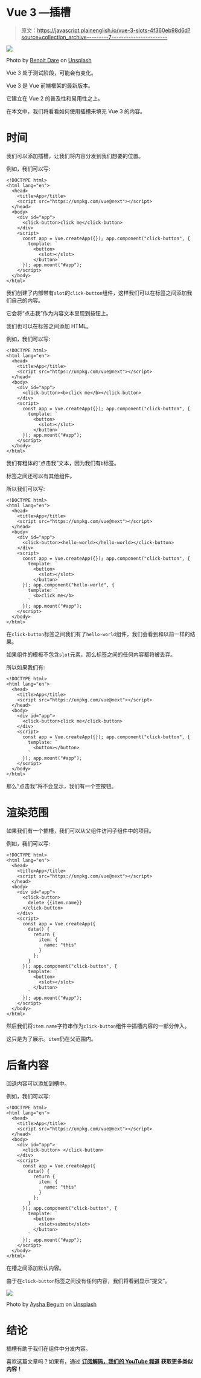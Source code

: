 # Vue 3 —插槽

> 原文：<https://javascript.plainenglish.io/vue-3-slots-4f360eb98d6d?source=collection_archive---------7----------------------->

![](img/b992b50fd4349fcd717ecf469174a70b.png)

Photo by [Benoit Dare](https://unsplash.com/@_themoi?utm_source=medium&utm_medium=referral) on [Unsplash](https://unsplash.com?utm_source=medium&utm_medium=referral)

Vue 3 处于测试阶段，可能会有变化。

Vue 3 是 Vue 前端框架的最新版本。

它建立在 Vue 2 的普及性和易用性之上。

在本文中，我们将看看如何使用插槽来填充 Vue 3 的内容。

# 时间

我们可以添加插槽，让我们将内容分发到我们想要的位置。

例如，我们可以写:

```
<!DOCTYPE html>
<html lang="en">
  <head>
    <title>App</title>
    <script src="https://unpkg.com/vue@next"></script>
  </head>
  <body>
    <div id="app">
      <click-button>click me</click-button>
    </div>
    <script>
      const app = Vue.createApp({}); app.component("click-button", {
        template: `
          <button>
            <slot></slot>
          </button>`
      }); app.mount("#app");
    </script>
  </body>
</html>
```

我们创建了内部带有`slot`的`click-button`组件，这样我们可以在标签之间添加我们自己的内容。

它会将“点击我”作为内容文本呈现到按钮上。

我们也可以在标签之间添加 HTML。

例如，我们可以写:

```
<!DOCTYPE html>
<html lang="en">
  <head>
    <title>App</title>
    <script src="https://unpkg.com/vue@next"></script>
  </head>
  <body>
    <div id="app">
      <click-button><b>click me</b></click-button>
    </div>
    <script>
      const app = Vue.createApp({}); app.component("click-button", {
        template: `
          <button>
            <slot></slot>
          </button>`
      }); app.mount("#app");
    </script>
  </body>
</html>
```

我们有粗体的“点击我”文本，因为我们有`b`标签。

标签之间还可以有其他组件。

所以我们可以写:

```
<!DOCTYPE html>
<html lang="en">
  <head>
    <title>App</title>
    <script src="https://unpkg.com/vue@next"></script>
  </head>
  <body>
    <div id="app">
      <click-button><hello-world></hello-world></click-button>
    </div>
    <script>
      const app = Vue.createApp({}); app.component("click-button", {
        template: `
          <button>
            <slot></slot>
          </button>`
      }); app.component("hello-world", {
        template: `
          <b>click me</b>
        `
      }); app.mount("#app");
    </script>
  </body>
</html>
```

在`click-button`标签之间我们有了`hello-world`组件，我们会看到和以前一样的结果。

如果组件的模板不包含`slot`元素，那么标签之间的任何内容都将被丢弃。

所以如果我们有:

```
<!DOCTYPE html>
<html lang="en">
  <head>
    <title>App</title>
    <script src="https://unpkg.com/vue@next"></script>
  </head>
  <body>
    <div id="app">
      <click-button>click me</click-button>
    </div>
    <script>
      const app = Vue.createApp({}); app.component("click-button", {
        template: `
          <button></button>
        `
      }); app.mount("#app");
    </script>
  </body>
</html>
```

那么“点击我”将不会显示，我们有一个空按钮。

# 渲染范围

如果我们有一个插槽，我们可以从父组件访问子组件中的项目。

例如，我们可以写:

```
<!DOCTYPE html>
<html lang="en">
  <head>
    <title>App</title>
    <script src="https://unpkg.com/vue@next"></script>
  </head>
  <body>
    <div id="app">
      <click-button>
        delete {{item.name}}
      </click-button>
    </div>
    <script>
      const app = Vue.createApp({
        data() {
          return {
            item: {
              name: "this"
            }
          };
        }
      }); app.component("click-button", {
        template: `
          <button>
            <slot></slot>
          </button>
        `
      }); app.mount("#app");
    </script>
  </body>
</html>
```

然后我们将`item.name`字符串作为`click-button`组件中插槽内容的一部分传入。

这只是为了展示。`item`仍在父范围内。

# 后备内容

回退内容可以添加到槽中。

例如，我们可以写:

```
<!DOCTYPE html>
<html lang="en">
  <head>
    <title>App</title>
    <script src="https://unpkg.com/vue@next"></script>
  </head>
  <body>
    <div id="app">
      <click-button> </click-button>
    </div>
    <script>
      const app = Vue.createApp({
        data() {
          return {
            item: {
              name: "this"
            }
          };
        }
      }); app.component("click-button", {
        template: `
          <button>
            <slot>submit</slot>
          </button>
        `
      }); app.mount("#app");
    </script>
  </body>
</html>
```

在槽之间添加默认内容。

由于在`click-button`标签之间没有任何内容，我们将看到显示“提交”。

![](img/db373cb2fb152745dae47205b8cd5742.png)

Photo by [Aysha Begum](https://unsplash.com/@aysha_be?utm_source=medium&utm_medium=referral) on [Unsplash](https://unsplash.com?utm_source=medium&utm_medium=referral)

# 结论

插槽有助于我们在组件中分发内容。

喜欢这篇文章吗？如果有，通过 [**订阅解码，我们的 YouTube 频道**](https://www.youtube.com/channel/UCtipWUghju290NWcn8jhyAw) **获取更多类似内容！**